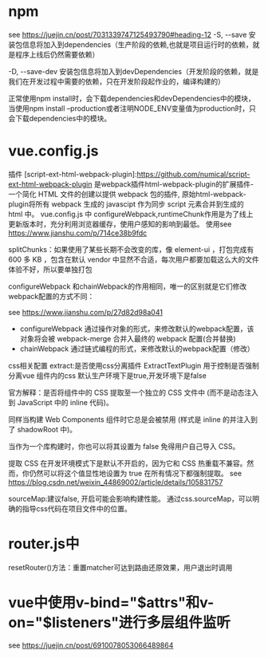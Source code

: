 <!--
 * @Author: mn
 * @Date: 2022-06-02 17:29:53
 * @LastEditors: mn
 * @LastEditTime: 2022-12-07 17:24:21
 * @Description: 笔记
-->

# npm

 see <https://juejin.cn/post/7031339747125493790#heading-12>
-S, --save 安装包信息将加入到dependencies（生产阶段的依赖,也就是项目运行时的依赖，就是程序上线后仍然需要依赖）

-D, --save-dev 安装包信息将加入到devDependencies（开发阶段的依赖，就是我们在开发过程中需要的依赖，只在开发阶段起作业的，编译构建的）

正常使用npm install时，会下载dependencies和devDependencies中的模块，当使用npm install –production或者注明NODE_ENV变量值为production时，只会下载dependencies中的模块。

# vue.config.js

 插件 [script-ext-html-webpack-plugin]:<https://github.com/numical/script-ext-html-webpack-plugin> 是webpack插件html-webpack-plugin的扩展插件- 一个简化 HTML 文件的创建以提供 webpack 包的插件,
 原始html-webpack-plugin将所有 webpack 生成的 javascipt 作为同步 script 元素合并到生成的 html 中。
vue.config.js 中 configureWebpack,runtimeChunk作用是为了线上更新版本时，充分利用浏览器缓存，使用户感知的影响到最低。
 使用see <https://www.jianshu.com/p/714ce38b9fdc>

splitChunks：如果使用了某些长期不会改变的库，像 element-ui ，打包完成有 600 多 KB ，包含在默认 vendor 中显然不合适，每次用户都要加载这么大的文件体验不好，所以要单独打包

configureWebpack 和chainWebpack的作用相同，唯一的区别就是它们修改webpack配置的方式不同：

 see  <https://www.jianshu.com/p/27d82d98a041>

- configureWebpack 通过操作对象的形式，来修改默认的webpack配置，该对象将会被 webpack-merge 合并入最终的 webpack 配置(合并替换)
- chainWebpack 通过链式编程的形式，来修改默认的webpack配置（修改）

css相关配置
extract:是否使用css分离插件 ExtractTextPlugin 用于控制是否强制分离vue 组件内的css  默认生产环境下是true,开发环境下是false

官方解释：是否将组件中的 CSS 提取至一个独立的 CSS 文件中 (而不是动态注入到 JavaScript 中的 inline 代码)。

同样当构建 Web Components 组件时它总是会被禁用 (样式是 inline 的并注入到了 shadowRoot 中)。

当作为一个库构建时，你也可以将其设置为 false 免得用户自己导入 CSS。

提取 CSS 在开发环境模式下是默认不开启的，因为它和 CSS 热重载不兼容。然而，你仍然可以将这个值显性地设置为 true 在所有情况下都强制提取。
see <https://blog.csdn.net/weixin_44869002/article/details/105831757>

sourceMap:建议false, 开启可能会影响构建性能。 通过css.sourceMap，可以明确的指导css代码在项目文件中的位置。

# router.js中

  resetRouter()方法：重置matcher可达到路由还原效果，用户退出时调用

# vue中使用v-bind="$attrs"和v-on="$listeners"进行多层组件监听

  see <https://juejin.cn/post/6910078053066489864>
